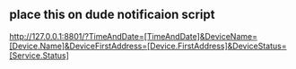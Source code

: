 ## place this on dude notificaion script
http://127.0.0.1:8801/?TimeAndDate=[TimeAndDate]&DeviceName=[Device.Name]&DeviceFirstAddress=[Device.FirstAddress]&DeviceStatus=[Service.Status]
